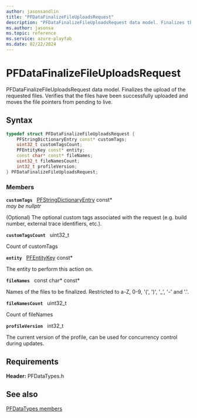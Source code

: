 ```yaml
---
author: jasonsandlin
title: "PFDataFinalizeFileUploadsRequest"
description: "PFDataFinalizeFileUploadsRequest data model. Finalizes the upload of the requested files. Verifies that the files have been successfully uploaded and moves the file pointers from pending to live."
ms.author: jasonsa
ms.topic: reference
ms.service: azure-playfab
ms.date: 02/22/2024
---
```


# PFDataFinalizeFileUploadsRequest  

PFDataFinalizeFileUploadsRequest data model. Finalizes the upload of the requested files. Verifies that the files have been successfully uploaded and moves the file pointers from pending to live.  

## Syntax  
  
```cpp
typedef struct PFDataFinalizeFileUploadsRequest {  
    PFStringDictionaryEntry const* customTags;  
    uint32_t customTagsCount;  
    PFEntityKey const* entity;  
    const char* const* fileNames;  
    uint32_t fileNamesCount;  
    int32_t profileVersion;  
} PFDataFinalizeFileUploadsRequest;  
```
  
### Members  
  
**`customTags`** &nbsp; [PFStringDictionaryEntry](../../pftypes/structs/pfstringdictionaryentry.md) const*  
*may be nullptr*  
  
(Optional) The optional custom tags associated with the request (e.g. build number, external trace identifiers, etc.).
  
**`customTagsCount`** &nbsp; uint32_t  
  
Count of customTags
  
**`entity`** &nbsp; [PFEntityKey](../../pftypes/structs/pfentitykey-c.md) const*  
  
The entity to perform this action on.
  
**`fileNames`** &nbsp; const char* const*  
  
Names of the files to be finalized. Restricted to a-Z, 0-9, '(', ')', '_', '-' and '.'.
  
**`fileNamesCount`** &nbsp; uint32_t  
  
Count of fileNames
  
**`profileVersion`** &nbsp; int32_t  
  
The current version of the profile, can be used for concurrency control during updates.
  
  
## Requirements  
  
**Header:** PFDataTypes.h
  
## See also  
[PFDataTypes members](../pfdatatypes_members.md)  

  
  

